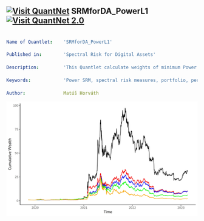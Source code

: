 ## [<img src="https://github.com/QuantLet/Styleguide-and-FAQ/blob/master/pictures/qloqo.png" alt="Visit QuantNet">](http://quantlet.de/) **SRMforDA_PowerL1** [<img src="https://github.com/QuantLet/Styleguide-and-FAQ/blob/master/pictures/QN2.png" width="60" alt="Visit QuantNet 2.0">](http://quantlet.de/)

```yaml

Name of Quantlet:    'SRMforDA_PowerL1'

Published in:        'Spectral Risk for Digital Assets'

Description:         'This Quantlet calculate weights of minimum Power SRM porfolio with 0 < gamma < 1 and performance statistics'

Keywords:            'Power SRM, spectral risk measures, portfolio, performance, Turnover, Target Turnover, Cumulative wealth, SD, Sharpe ratio, Calmar Ratio'

Author:              Matúš Horváth

```

![Picture1](Output/PWR_L1_CR_30d.jpg)

